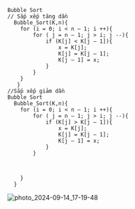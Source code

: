 ```
Bubble Sort
// Sắp xếp tăng dần
  Bubble_Sort(K,n){
  	for (i = 0; i < n – 1; i ++){
  		for ( j = n – 1; j > i; j --){
  			if (K[j] < K[j – 1]){
  				x = K[j];
  				K[j] = K[j – 1];
  				K[j – 1] = x;
  			}
  		}
  	}
   }
//Sắp xếp giảm dần
Bubble Sort
  Bubble_Sort(K,n){
  	for (i = 0; i < n – 1; i ++){
  		for ( j = n – 1; j > i; j --){
  			if (K[j] > K[j – 1]){
  				x = K[j];
  				K[j] = K[j – 1];
  				K[j – 1] = x;
  			}
  		}



  	}
  }
```
![photo_2024-09-14_17-19-48](https://github.com/user-attachments/assets/0fe49d37-fd01-4a4d-95d2-61e5fcca1e12)

